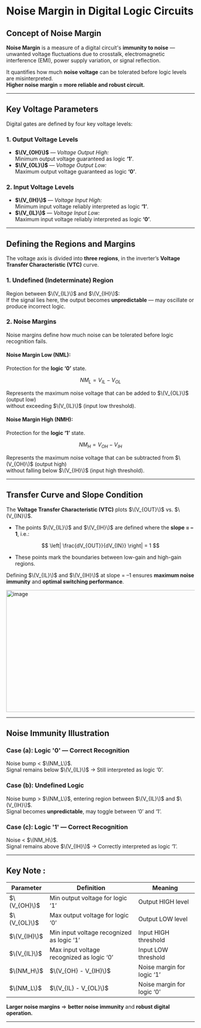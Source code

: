 
# Noise Margin in Digital Logic Circuits

##  Concept of Noise Margin

**Noise Margin** is a measure of a digital circuit's **immunity to noise** — unwanted voltage fluctuations due to crosstalk, electromagnetic interference (EMI), power supply variation, or signal reflection.

It quantifies how much **noise voltage** can be tolerated before logic levels are misinterpreted.   
**Higher noise margin = more reliable and robust circuit.**

---

## Key Voltage Parameters

Digital gates are defined by four key voltage levels:

### **1. Output Voltage Levels**
- **$\(V_{OH}\)$** — *Voltage Output High:*  
  Minimum output voltage guaranteed as logic **‘1’**.  
- **$\(V_{OL}\)$** — *Voltage Output Low:*  
  Maximum output voltage guaranteed as logic **‘0’**.  

### **2. Input Voltage Levels**
- **$\(V_{IH}\)$** — *Voltage Input High:*  
  Minimum input voltage reliably interpreted as logic **‘1’**.  
- **$\(V_{IL}\)$** — *Voltage Input Low:*  
  Maximum input voltage reliably interpreted as logic **‘0’**.  

---

##  Defining the Regions and Margins

The voltage axis is divided into **three regions**,  in the inverter’s **Voltage Transfer Characteristic (VTC)** curve.

### **1. Undefined (Indeterminate) Region**
Region between $\(V_{IL}\)$ and $\(V_{IH}\)$:  
If the signal lies here, the output becomes **unpredictable** — may oscillate or produce incorrect logic.


### **2. Noise Margins**

Noise margins define how much noise can be tolerated before logic recognition fails.

#### **Noise Margin Low (NML):**
Protection for the **logic ‘0’** state.

$$
NM_L = V_{IL} - V_{OL}
$$

Represents the maximum noise voltage that can be added to $\(V_{OL}\)$ (output low)  
without exceeding $\(V_{IL}\)$ (input low threshold).


#### **Noise Margin High (NMH):**
Protection for the **logic ‘1’** state.

$$
NM_H = V_{OH} - V_{IH}
$$

Represents the maximum noise voltage that can be subtracted from $\(V_{OH}\)$ (output high)  
without falling below $\(V_{IH}\)$ (input high threshold).

---

##  Transfer Curve and Slope Condition

The **Voltage Transfer Characteristic (VTC)** plots $\(V_{OUT}\)$ vs. $\(V_{IN}\)$.

- The points $\(V_{IL}\)$ and $\(V_{IH}\)$ are defined where the **slope = –1**, i.e.:
  
$$
\left| \frac{dV_{OUT}}{dV_{IN}} \right| = 1
$$

- These points mark the boundaries between low-gain and high-gain regions.

Defining $\(V_{IL}\)$ and $\(V_{IH}\)$ at slope = –1 ensures **maximum noise immunity** and **optimal switching performance**.

<img width="653" height="325" alt="image" src="https://github.com/user-attachments/assets/8890eff9-0e9d-4198-b8b0-1ab417f32c9c" />

---

##  Noise Immunity Illustration

### **Case (a): Logic '0' — Correct Recognition**
Noise bump < $\(NM_L\)$.  
Signal remains below $\(V_{IL}\)$ → Still interpreted as logic ‘0’.

### **Case (b): Undefined Logic**
Noise bump > $\(NM_L\)$, entering region between $\(V_{IL}\)$ and $\(V_{IH}\)$.  
Signal becomes **unpredictable**, may toggle between ‘0’ and ‘1’.

### **Case (c): Logic '1' — Correct Recognition**
Noise < $\(NM_H\)$.  
Signal remains above $\(V_{IH}\)$ → Correctly interpreted as logic ‘1’.

---

##  Key Note : 

| Parameter | Definition | Meaning |
|------------|-------------|----------|
| $\(V_{OH}\)$ | Min output voltage for logic ‘1’ | Output HIGH level |
| $\(V_{OL}\)$ | Max output voltage for logic ‘0’ | Output LOW level |
| $\(V_{IH}\)$ | Min input voltage recognized as logic ‘1’ | Input HIGH threshold |
| $\(V_{IL}\)$ | Max input voltage recognized as logic ‘0’ | Input LOW threshold |
| $\(NM_H\)$ | $\(V_{OH} - V_{IH}\)$ | Noise margin for logic ‘1’ |
| $\(NM_L\)$ | $\(V_{IL} - V_{OL}\)$ | Noise margin for logic ‘0’ |

**Larger noise margins** ⇒ **better noise immunity** and **robust digital operation.**

---

